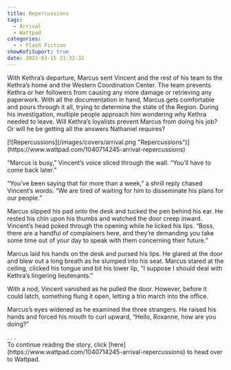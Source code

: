 ```yaml
---
title: Repercussions
tags:
  - Arrival
  - Wattpad
categories:
  - - Flash Fiction
showKofiSuport: true
date: 2021-03-15 21:32:32
---
```


With Kethra’s departure, Marcus sent Vincent and the rest of his team to the Kethra’s home and the Western Coordination Center. The team prevents Kethra or her followers from causing any more damage or retrieving any paperwork. With all the documentation in hand, Marcus gets comfortable and pours through it all, trying to determine the state of the Region. During his investigation, multiple people approach him wondering why Kethra needed to leave.<!-- more --> Will Kethra’s loyalists prevent Marcus from doing his job? Or will he be getting all the answers Nathaniel requires?

<div class="center">[![Repercussions](/images/covers/arrival.png "Repercussions")](https://www.wattpad.com/1040714245-arrival-repercussions)</div>

“Marcus is busy,” Vincent’s voice sliced through the wall. “You’ll have to come back later.”

“You’ve been saying that for more than a week,” a shrill reply chased Vincent’s words. “We are tired of waiting for him to disseminate his plans for our people.”

Marcus slipped his pad onto the desk and tucked the pen behind his ear. He rested his chin upon his thumbs and watched the door creep inward. Vincent’s head poked through the opening while he licked his lips. “Boss, there are a handful of complainers here, and they’re demanding you take some time out of your day to speak with them concerning their future.”

Marcus laid his hands on the desk and pursed his lips. He glared at the door and blew out a long breath as he slumped into his seat. Marcus stared at the ceiling, clicked his tongue and bit his lower lip, “I suppose I should deal with Kethra’s lingering lieutenants.”

With a nod, Vincent vanished as he pulled the door. However, before it could latch, something flung it open, letting a trio march into the office.

Marcus’s eyes widened as he examined the three strangers. He raised his hands and forced his mouth to curl upward, “Hello, Roxanne, how are you doing?”

<div class="center story-ellipses">
.
.
.
</div><div>To continue reading the story, click [here](https://www.wattpad.com/1040714245-arrival-repercussions) to head over to Wattpad.</div>